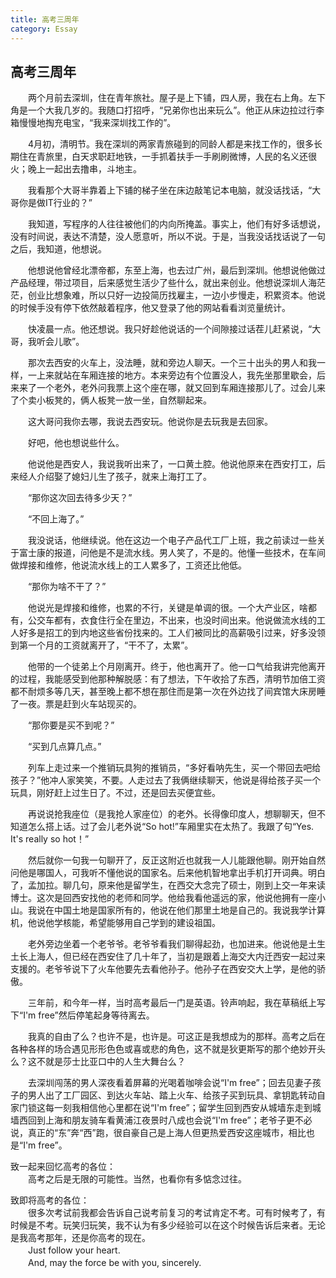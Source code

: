 ```yaml
---
title: 高考三周年
category: Essay
---
```


## 高考三周年

　　两个月前去深圳，住在青年旅社。屋子是上下铺，四人房，我在右上角。左下角是一个大我几岁的。我随口打招呼，“兄弟你也出来玩么”。他正从床边拉过行李箱慢慢地掏充电宝，“我来深圳找工作的”。

　　4月初，清明节。我在深圳的两家青旅碰到的同龄人都是来找工作的，很多长期住在青旅里，白天求职赶地铁，一手抓着扶手一手刷刷微博，人民的名义还很火；晚上一起出去撸串，斗地主。

　　我看那个大哥半靠着上下铺的梯子坐在床边敲笔记本电脑，就没话找话，“大哥你是做IT行业的？”

　　我知道，写程序的人往往被他们的内向所掩盖。事实上，他们有好多话想说，没有时间说，表达不清楚，没人愿意听，所以不说。于是，当我没话找话说了一句之后，我知道，他想说。

　　他想说他曾经北漂帝都，东至上海，也去过广州，最后到深圳。他想说他做过产品经理，带过项目，后来感觉生活少了些什么，就出来创业。他想说深圳人海茫茫，创业比想象难，所以只好一边投简历找雇主，一边小步慢走，积累资本。他说的时候手没有停下依然敲着程序，他又登录了他的网站看看浏览量统计。

　　快凌晨一点。他还想说。我只好趁他说话的一个间隙接过话茬儿赶紧说，“大哥，我听会儿歌”。

　　那次去西安的火车上，没法睡，就和旁边人聊天。一个三十出头的男人和我一样，一上来就站在车厢连接的地方。本来旁边有个位置没人，我先坐那里歇会，后来来了一个老外，老外问我票上这个座在哪，就又回到车厢连接那儿了。过会儿来了个卖小板凳的，俩人板凳一放一坐，自然聊起来。

　　这大哥问我你去哪，我说去西安玩。他说你是去玩我是去回家。

　　好吧，他也想说些什么。

　　他说他是西安人，我说我听出来了，一口黄土腔。他说他原来在西安打工，后来经人介绍娶了媳妇儿生了孩子，就来上海打工了。

　　“那你这次回去待多少天？”

　　“不回上海了。”

　　我没说话，他继续说。他在这边一个电子产品代工厂上班，我之前读过一些关于富士康的报道，问他是不是流水线。男人笑了，不是的。他懂一些技术，在车间做焊接和维修，他说流水线上的工人累多了，工资还比他低。

　　“那你为啥不干了？”

　　他说光是焊接和维修，也累的不行，关键是单调的很。一个大产业区，啥都有，公交车都有，衣食住行全在里边，不出来，也没时间出来。他说做流水线的工人好多是招工的到内地这些省份找来的。工人们被同比的高薪吸引过来，好多没领到第一个月的工资就离开了，“干不了，太累”。

　　他带的一个徒弟上个月刚离开。终于，他也离开了。他一口气给我讲完他离开的过程，我能感受到他那种解脱感：有了想法，下午收拾了东西，清明节加倍工资都不耐烦多等几天，甚至晚上都不想在那住而是第一次在外边找了间宾馆大床房睡了一夜。票是赶到火车站现买的。

　　“那你要是买不到呢？”

　　“买到几点算几点。”

　　列车上走过来一个推销玩具狗的推销员，“多好看呐先生，买一个带回去吧给孩子？”他冲人家笑笑，不要。人走过去了我俩继续聊天，他说是得给孩子买一个玩具，刚好赶上过生日了。不过，还是回去买便宜些。

　　再说说抢我座位（是我抢人家座位）的老外。长得像印度人，想聊聊天，但不知道怎么搭上话。过了会儿老外说“So hot!”车厢里实在太热了。我跟了句“Yes. It's really so hot！”

　　然后就你一句我一句聊开了，反正这附近也就我一人儿能跟他聊。刚开始自然问他是哪国人，可我听不懂他说的国家名。后来他机智地拿出手机打开词典。明白了，孟加拉。聊几句，原来他是留学生，在西交大念完了硕士，刚到上交一年来读博士。这次是回西安找他的老师和同学。他给我看他遥远的家，他说他拥有一座小山。我说在中国土地是国家所有的，他说在他们那里土地是自己的。我说我学计算机，他说他学核能，希望能够用自己学到的建设祖国。

　　老外旁边坐着一个老爷爷。老爷爷看我们聊得起劲，也加进来。他说他是土生土长上海人，但已经在西安住了几十年了，当初是跟着上海交大内迁西安一起过来支援的。老爷爷说下了火车他要先去看他孙子。他孙子在西安交大上学，是他的骄傲。

　　三年前，和今年一样，当时高考最后一门是英语。铃声响起，我在草稿纸上写下“I'm free”然后停笔起身等待离去。

　　我真的自由了么？也许不是，也许是。可这正是我想成为的那样。高考之后在各种各样的场合遇见形形色色或喜或悲的角色，这不就是狄更斯写的那个绝妙开头么？这不就是莎士比亚口中的人生大舞台么？

　　去深圳闯荡的男人深夜看着屏幕的光喝着咖啡会说“I'm free”；回去见妻子孩子的男人出了工厂园区、到达火车站、踏上火车、给孩子买到玩具、拿钥匙转动自家门锁这每一刻我相信他心里都在说“I'm free”；留学生回到西安从城墙东走到城墙西回到上海和朋友骑车看黄浦江夜景时八成也会说“I'm free”；老爷子更不必说，真正的“东”奔“西”跑，很自豪自己是上海人但更热爱西安这座城市，相比也是“I'm free”。

致一起来回忆高考的各位：  
　　高考之后是无限的可能性。当然，也看你有多惦念过往。

致即将高考的各位：  
　　很多次考试前我都会告诉自己说考前复习的考试肯定不考。可有时候考了，有时候是不考。玩笑归玩笑，我不认为有多少经验可以在这个时候告诉后来者。无论是我高考那年，还是你高考的现在。  
　　Just follow your heart.  
　　And, may the force be with you, sincerely.
